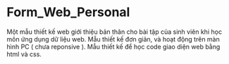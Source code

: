 # Form_Web_Personal
Một mẫu thiết kế web giới thiệu bản thân cho bài tập của sinh viên khi học môn ứng dụng dữ liệu web. Mẫu thiết kế đơn giản, và hoạt động trên màn hình PC ( chưa reponsive ). Mẫu thiết kế để học code giao diện web bằng html và css.

